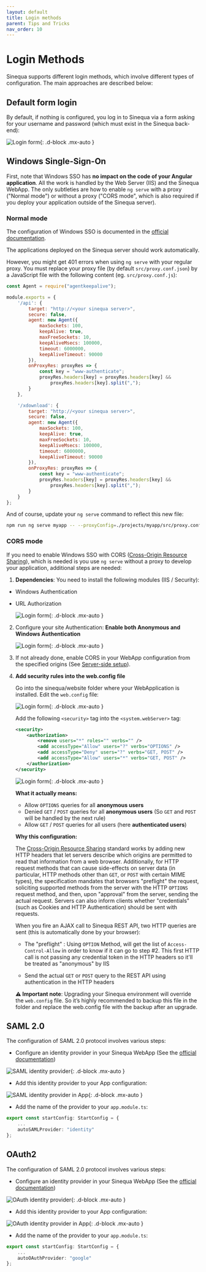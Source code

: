 ```yaml
---
layout: default
title: Login methods
parent: Tips and Tricks
nav_order: 10
---
```


# Login Methods

Sinequa supports different login methods, which involve different types of configuration. The main approaches are described below:

## Default form login

By default, if nothing is configured, you log in to Sinequa via a form asking for your username and password (which must exist in the Sinequa back-end):

![Login form]({{site.baseurl}}assets/tipstricks/login-form.png){: .d-block .mx-auto }

## Windows Single-Sign-On

First, note that Windows SSO has **no impact on the code of your Angular application**. All the work is handled by the Web Server (IIS) and the Sinequa WebApp. The only subtleties are how to enable `ng serve` with a proxy ("Normal mode") or without a proxy ("CORS mode", which is also required if you deploy your application outside of the Sinequa server).

### Normal mode

The configuration of Windows SSO is documented in the [official documentation](https://doc.sinequa.com/en.sinequa-es.v11/content/en.sinequa-es.how-to.implement-sso.html).

The applications deployed on the Sinequa server should work automatically.

However, you might get 401 errors when using `ng serve` with your regular proxy. You must replace your proxy file (by default `src/proxy.conf.json`) by a JavaScript file with the following content (eg. `src/proxy.conf.js`):

```js
const Agent = require("agentkeepalive");

module.exports = {
    '/api': {
        target: "http://<your sinequa server>",
        secure: false,
        agent: new Agent({
            maxSockets: 100,
            keepAlive: true,
            maxFreeSockets: 10,
            keepAliveMsecs: 100000,
            timeout: 6000000,
            keepAliveTimeout: 90000
        }),
        onProxyRes: proxyRes => {
            const key = "www-authenticate";
            proxyRes.headers[key] = proxyRes.headers[key] &&
                proxyRes.headers[key].split(",");
        }
    },

    '/xdownload': {
        target: "http://<your sinequa server>",
        secure: false,
        agent: new Agent({
            maxSockets: 100,
            keepAlive: true,
            maxFreeSockets: 10,
            keepAliveMsecs: 100000,
            timeout: 6000000,
            keepAliveTimeout: 90000
        }),
        onProxyRes: proxyRes => {
            const key = "www-authenticate";
            proxyRes.headers[key] = proxyRes.headers[key] &&
                proxyRes.headers[key].split(",");
        }
    }
};
```

And of course, update your `ng serve` command to reflect this new file:

```bash
npm run ng serve myapp -- --proxyConfig=./projects/myapp/src/proxy.conf.js
```

### CORS mode

If you need to enable Windows SSO with CORS ([Cross-Origin Resource Sharing](https://developer.mozilla.org/en-US/docs/Web/HTTP/CORS)), which is needed is you use `ng serve` without a proxy to develop your application, additional steps are needed:

1. **Dependencies**: You need to install the following modules (IIS / Security):
  - Windows Authentication
  - URL Authorization

    ![Login form]({{site.baseurl}}assets/tipstricks/iis-deps.png){: .d-block .mx-auto }

2. Configure your site Authentication: **Enable both Anonymous and Windows Authentication**

    ![Login form]({{site.baseurl}}assets/tipstricks/iis-sso.png){: .d-block .mx-auto }

3. If not already done, enable CORS in your WebApp configuration from the specified origins (See [Server-side setup]({{site.baseurl}}gettingstarted/server-setup.html)).

4. **Add security rules into the web.config file**

    Go into the sinequa/website folder where your WebApplication is installed. Edit the `web.config` file:

    ![Login form]({{site.baseurl}}assets/tipstricks/web-config.png){: .d-block .mx-auto }

    Add the following `<security>` tag into the `<system.webServer>` tag:

    ```xml
    <security>
        <authorization>
            <remove users="*" roles="" verbs="" />
            <add accessType="Allow" users="?" verbs="OPTIONS" />
            <add accessType="Deny" users="?" verbs="GET, POST" />
            <add accessType="Allow" users="*" verbs="GET, POST" />
        </authorization>
    </security>
    ```

    ![Login form]({{site.baseurl}}assets/tipstricks/web-config-xml.png){: .d-block .mx-auto }

    **What it actually means:**
    - Allow `OPTIONS` queries for all **anonymous users**
    - Denied `GET` / `POST` queries for all **anonymous users** (So `GET` and `POST` will be handled by the next rule)
    - Allow  `GET` / `POST` queries for all users (here **authenticated users**)

    **Why this configuration:**

    The [Cross-Origin Resource Sharing](https://developer.mozilla.org/en-US/docs/Web/HTTP/CORS) standard works by adding new HTTP headers that let servers describe which origins are permitted to read that information from a web browser. Additionally, for HTTP request methods that can cause side-effects on server data (in particular, HTTP methods other than `GET`, or `POST` with certain MIME types), the specification mandates that browsers "preflight" the request, soliciting supported methods from the server with the HTTP `OPTIONS` request method, and then, upon "approval" from the server, sending the actual request. Servers can also inform clients whether "credentials" (such as Cookies and HTTP Authentication) should be sent with requests.

    When you fire an AJAX call to Sinequa REST API, two HTTP queries are sent (this is automatically done by your browser):

    - The "preflight" : Using `OPTION` Method, will get the list of `Access-Control-Allow` in order to know if it can go to step #2. This first HTTP call is not passing any credential token in the HTTP headers so it'll be treated as "anonymous" by IIS

    - Send the actual `GET` or `POST` query to the REST API using authentication in the HTTP headers

    **⚠️ Important note**: Upgrading your Sinequa environment will override the `web.config` file. So it’s highly recommended to backup this file in the folder and replace the web.config file with the backup after an upgrade.

## SAML 2.0

The configuration of SAML 2.0 protocol involves various steps:
- Configure an identity provider in your Sinequa WebApp (See the [official documentation](https://doc.sinequa.com/en.sinequa-es.v11/Content/en.sinequa-es.admin-grid-webapps.html))

![SAML identity provider]({{site.baseurl}}assets/tipstricks/saml.png){: .d-block .mx-auto }

- Add this identity provider to your App configuration:

![SAML identity provider in App]({{site.baseurl}}assets/tipstricks/saml-app.png){: .d-block .mx-auto }

- Add the name of the provider to your `app.module.ts`:

```ts
export const startConfig: StartConfig = {
    ...
    autoSAMLProvider: "identity"
};
```

## OAuth2

The configuration of SAML 2.0 protocol involves various steps:
- Configure an identity provider in your Sinequa WebApp (See the [official documentation](https://doc.sinequa.com/en.sinequa-es.v11/Content/en.sinequa-es.admin-grid-webapps.html))

![OAuth identity provider]({{site.baseurl}}assets/tipstricks/oauth.png){: .d-block .mx-auto }

- Add this identity provider to your App configuration:

![OAuth identity provider in App]({{site.baseurl}}assets/tipstricks/oauth-app.png){: .d-block .mx-auto }

- Add the name of the provider to your `app.module.ts`:

```ts
export const startConfig: StartConfig = {
    ...
    autoOAuthProvider: "google"
};
```